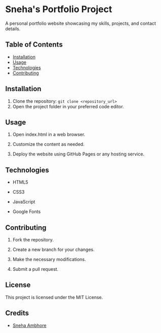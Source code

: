 # Sneha's Portfolio Project

A personal portfolio website showcasing my skills, projects, and contact details.

## Table of Contents

*   [Installation](#installation)
*   [Usage](#usage)
*   [Technologies](#technologies)
*   [Contributing](#contributing)

## Installation

1.  Clone the repository: `git clone <repository_url>`
2.  Open the project folder in your preferred code editor.

## Usage

1. Open index.html in a web browser.

2. Customize the content as needed.

3. Deploy the website using GitHub Pages or any hosting service.

## Technologies

* HTML5

* CSS3

* JavaScript

* Google Fonts

## Contributing

1. Fork the repository.

2. Create a new branch for your changes.

3. Make the necessary modifications.

4. Submit a pull request.

## License

This project is licensed under the MIT License.

## Credits

* [Sneha Ambhore](https://github.com/Sneha269999)


